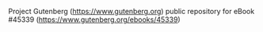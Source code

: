 Project Gutenberg (https://www.gutenberg.org) public repository for eBook #45339 (https://www.gutenberg.org/ebooks/45339)
